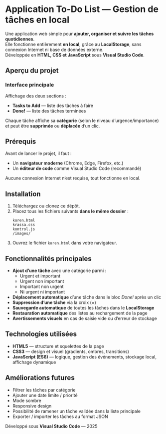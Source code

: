# Application To-Do List — Gestion de tâches en local

Une application web simple pour **ajouter, organiser et suivre les tâches quotidiennes**.  
Elle fonctionne entièrement **en local**, grâce au **LocalStorage**, sans connexion Internet ni base de données externe.  
Développée en **HTML, CSS et JavaScript** sous **Visual Studio Code**.


## Aperçu du projet

### Interface principale
Affichage des deux sections :
- **Tasks to Add** — liste des tâches à faire  
- **Done!** — liste des tâches terminées  

Chaque tâche affiche sa **catégorie** (selon le niveau d’urgence/importance) et peut être **supprimée** ou **déplacée** d’un clic.


## Prérequis

Avant de lancer le projet, il faut :
- Un **navigateur moderne** (Chrome, Edge, Firefox, etc.)
- Un **éditeur de code** comme Visual Studio Code (recommandé)

Aucune connexion Internet n’est requise, tout fonctionne en local.


## Installation

1. Téléchargez ou clonez ce dépôt.  
2. Placez tous les fichiers suivants **dans le même dossier** :
   ```text
   koren.html
   krassa.css
   kontrol.js
   /images/
   ```
3. Ouvrez le fichier `koren.html` dans votre navigateur.


## Fonctionnalités principales

- **Ajout d’une tâche** avec une catégorie parmi :
  - Urgent et important  
  - Urgent non important  
  - Important non urgent  
  - Ni urgent ni important  
- **Déplacement automatique** d’une tâche dans le bloc *Done!* après un clic  
- **Suppression d’une tâche** via la croix (×)  
- **Sauvegarde automatique** de toutes les tâches dans le **LocalStorage**  
- **Restauration automatique** des listes au rechargement de la page  
- **Avertissements visuels** en cas de saisie vide ou d’erreur de stockage  


## Technologies utilisées

- **HTML5** — structure et squelettes de la page  
- **CSS3** — design et visuel (gradients, ombres, transitions)  
- **JavaScript (ES6)** — logique, gestion des événements, stockage local, affichage dynamique  

## Améliorations futures

 - Filtrer les tâches par catégorie
 - Ajouter une date limite / priorité
 - Mode sombre
 - Responsive design
 - Possibilité de ramener un tâche validée dans la liste principale
 - Exporter / importer les tâches au format JSON


 

Développé sous **Visual Studio Code** — 2025  
